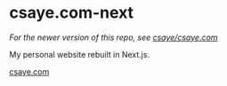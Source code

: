 # csaye.com-next

*For the newer version of this repo, see [csaye/csaye.com](https://github.com/csaye/csaye.com)*

My personal website rebuilt in Next.js.

[csaye.com](https://csaye.com)
